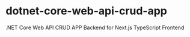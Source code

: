 # dotnet-core-web-api-crud-app
.NET Core Web API CRUD APP Backend for Next.js TypeScript Frontend


